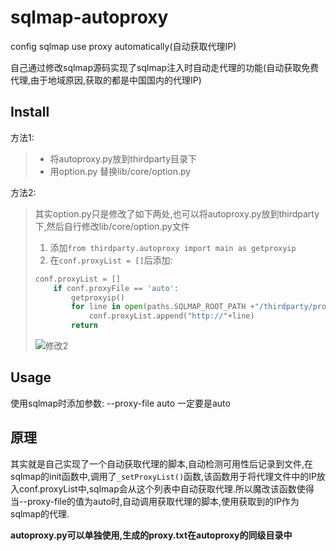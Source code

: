 # sqlmap-autoproxy
config sqlmap use proxy automatically(自动获取代理IP)

自己通过修改sqlmap源码实现了sqlmap注入时自动走代理的功能(自动获取免费代理,由于地域原因,获取的都是中国国内的代理IP)

## Install
方法1:
 > - 将autoproxy.py放到thirdparty目录下
 > - 用option.py 替换lib/core/option.py

方法2:
> 其实option.py只是修改了如下两处,也可以将autoproxy.py放到thirdparty下,然后自行修改lib/core/option.py文件
> 1. 添加`from thirdparty.autoproxy import main as getproxyip`
> 2. 在`conf.proxyList = []`后添加:
> ```python
> conf.proxyList = []
>     if conf.proxyFile == 'auto':
>         getproxyip()
>         for line in open(paths.SQLMAP_ROOT_PATH +"/thirdparty/proxy.txt", 'r'):
>             conf.proxyList.append("http://"+line)
>         return
> ```
> ![修改2](https://s1.ax1x.com/2020/08/06/acgJF1.png)

## Usage
使用sqlmap时添加参数: --proxy-file auto 一定要是auto

## 原理
其实就是自己实现了一个自动获取代理的脚本,自动检测可用性后记录到文件,在sqlmap的init函数中,调用了`_setProxyList()`函数,该函数用于将代理文件中的IP放入conf.proxyList中,sqlmap会从这个列表中自动获取代理.所以魔改该函数使得当--proxy-file的值为auto时,自动调用获取代理的脚本,使用获取到的IP作为sqlmap的代理.

**autoproxy.py可以单独使用,生成的proxy.txt在autoproxy的同级目录中**
